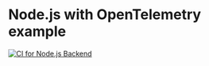 # Node.js with OpenTelemetry example

[![CI for Node.js Backend](https://github.com/leogiraldimg/nodejs-otel/actions/workflows/ci.yaml/badge.svg?branch=main)](https://github.com/leogiraldimg/nodejs-otel/actions/workflows/ci.yaml)
